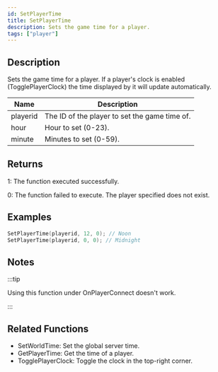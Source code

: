 ```yaml
---
id: SetPlayerTime
title: SetPlayerTime
description: Sets the game time for a player.
tags: ["player"]
---
```


<TagLinks />

## Description

Sets the game time for a player. If a player's clock is enabled (TogglePlayerClock) the time displayed by it will update automatically.

| Name     | Description                                   |
| -------- | --------------------------------------------- |
| playerid | The ID of the player to set the game time of. |
| hour     | Hour to set (0-23).                           |
| minute   | Minutes to set (0-59).                        |

## Returns

1: The function executed successfully.

0: The function failed to execute. The player specified does not exist.

## Examples

```c
SetPlayerTime(playerid, 12, 0); // Noon
SetPlayerTime(playerid, 0, 0); // Midnight
```

## Notes

:::tip

Using this function under OnPlayerConnect doesn't work.

:::

## Related Functions

- SetWorldTime: Set the global server time.
- GetPlayerTime: Get the time of a player.
- TogglePlayerClock: Toggle the clock in the top-right corner.
